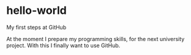 # hello-world
My first steps at GitHub


At the moment I prepare my programming skills, for the next university project.
With this I finally want to use GitHub.
